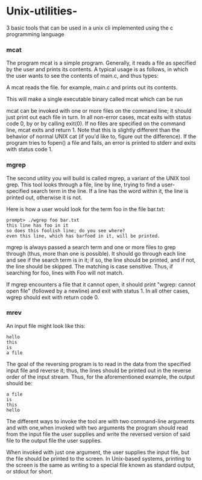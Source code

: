 # Unix-utilities-
3 basic tools that can be used in a unix cli implemented using the c programming language

### mcat
The program mcat is a simple program. Generally, it reads a file as specified by the user and prints its contents. A typical usage is as follows, in which the user wants to see the contents of main.c, and thus types:

A mcat reads the file. for example, main.c and prints out its contents. 

This will make a single executable binary called mcat which can be run


 mcat can be invoked with one or more files on the command line; it should just print out each file in turn.
In all non-error cases, mcat  exits with status code 0,  by or by calling exit(0).
If no files are specified on the command line, mcat  exits and return 1. Note that this is slightly different than the behavior of normal UNIX cat (if you'd like to, figure out the difference).
If the program tries to fopen() a file and fails, an error is printed to stderr  and exits with status code 1.

### mgrep
The second utility you will build is called mgrep, a variant of the UNIX tool grep. This tool looks through a file, line by line, trying to find a user-specified search term in the line. If a line has the word within it, the line is printed out, otherwise it is not.

Here is how a user would look for the term foo in the file bar.txt:

```
prompt> ./wgrep foo bar.txt
this line has foo in it
so does this foolish line; do you see where?
even this line, which has barfood in it, will be printed.
```
 mgrep is always passed a search term and one or more files to grep through (thus, more than one is possible). It should go through each line and see if the search term is in it; if so, the line should be printed, and if not, the line should be skipped.
The matching is case sensitive. Thus, if searching for foo, lines with Foo will not match.

If mgrep encounters a file that it cannot open, it should print "wgrep: cannot open file" (followed by a newline) and exit with status 1.
In all other cases, wgrep should exit with return code 0.


### mrev
An input file might look like this:

```
hello
this
is 
a file
```

The goal of the reversing program is to read in the data from the specified input file and reverse it; thus, the lines should be printed out in the reverse order of the input stream. Thus, for the aforementioned example, the output should be:

```
a file
is
this
hello
```

The different ways to invoke the tool are with two command-line arguments and with one,when invoked with two arguments the program should read from the input file the user supplies and write the reversed version of said file to the output file the user supplies.

When invoked with just one argument, the user supplies the input file, but the file should be printed to the screen. In Unix-based systems, printing to the screen is the same as writing to a special file known as standard output, or stdout for short.

